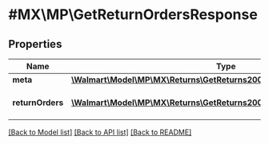 # #MX\MP\GetReturnOrdersResponse

## Properties

Name | Type | Description | Notes
------------ | ------------- | ------------- | -------------
**meta** | [**\Walmart\Model\MP\MX\Returns\GetReturns200ResponseMeta**](GetReturns200ResponseMeta.md) |  |
**returnOrders** | [**\Walmart\Model\MP\MX\Returns\GetReturns200ResponseReturnOrdersInner[]**](GetReturns200ResponseReturnOrdersInner.md) | List of returns for the seller. |


[[Back to Model list]](../) [[Back to API list]](../../Api/MX/MP) [[Back to README]](../../README.md)
